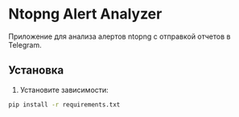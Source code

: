 # Ntopng Alert Analyzer

Приложение для анализа алертов ntopng с отправкой отчетов в Telegram.

## Установка

1. Установите зависимости:
```bash
pip install -r requirements.txt